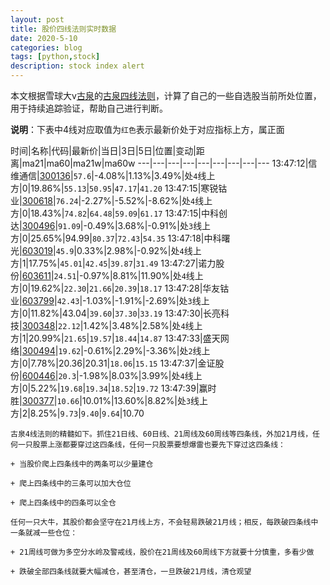 ```yaml
---
layout: post
title: 股价四线法则实时数据
date: 2020-5-10
categories: blog
tags: [python,stock]
description: stock index alert
---
```



本文根据雪球大v[古泉](https://xueqiu.com/u/7148646888)的[古泉四线法则](https://xueqiu.com/7148646888/130498192)，计算了自己的一些自选股当前所处位置，用于持续追踪验证，帮助自己进行判断。

**说明**：下表中4线对应取值为`红色`表示最新价处于对应指标上方，属正面

时间|名称|代码|最新价|当日|3日|5日|位置|变动|距离|ma21|ma60|ma21w|ma60w
---|---|---|---|---|---|---|---|---
13:47:12|信维通信|[300136](https://xueqiu.com/S/SZ300136)|`57.6`|-4.08%|1.13%|3.49%|处`4`线上方|0|19.86%|`55.13`|`50.95`|`47.17`|`41.20`
13:47:15|寒锐钴业|[300618](https://xueqiu.com/S/SZ300618)|`76.24`|-2.27%|-5.52%|-8.62%|处`4`线上方|0|18.43%|`74.82`|`64.48`|`59.09`|`61.17`
13:47:15|中科创达|[300496](https://xueqiu.com/S/SZ300496)|`91.09`|-0.49%|3.68%|-0.91%|处`3`线上方|0|25.65%|94.99|`80.37`|`72.43`|`54.35`
13:47:18|中科曙光|[603019](https://xueqiu.com/S/SH603019)|`45.9`|0.33%|2.98%|-0.92%|处`4`线上方|1|17.75%|`45.01`|`42.45`|`39.87`|`31.49`
13:47:27|诺力股份|[603611](https://xueqiu.com/S/SH603611)|`24.51`|-0.97%|8.81%|11.90%|处`4`线上方|0|19.62%|`22.30`|`21.66`|`20.39`|`18.17`
13:47:28|华友钴业|[603799](https://xueqiu.com/S/SH603799)|`42.43`|-1.03%|-1.91%|-2.69%|处`3`线上方|0|11.82%|43.04|`39.60`|`37.30`|`33.19`
13:47:30|长亮科技|[300348](https://xueqiu.com/S/SZ300348)|`22.12`|1.42%|3.48%|2.58%|处`4`线上方|1|20.99%|`21.65`|`19.57`|`18.44`|`14.87`
13:47:33|盛天网络|[300494](https://xueqiu.com/S/SZ300494)|`19.62`|-0.61%|2.29%|-3.36%|处`2`线上方|0|7.78%|20.36|20.31|`18.06`|`15.15`
13:47:37|金证股份|[600446](https://xueqiu.com/S/SH600446)|`20.3`|-1.98%|8.03%|3.99%|处`4`线上方|0|5.22%|`19.68`|`19.34`|`18.52`|`19.72`
13:47:39|赢时胜|[300377](https://xueqiu.com/S/SZ300377)|`10.66`|10.01%|13.60%|8.82%|处`3`线上方|2|8.25%|`9.73`|`9.40`|`9.64`|10.70

```
古泉4线法则的精髓如下。抓住21日线、60日线、21周线及60周线等四条线，外加21月线，任何一只股票上涨都要穿过这四条线，任何一只股票要想爆雷也要先下穿过这四条线：

+ 当股价爬上四条线中的两条可以少量建仓

+ 爬上四条线中的三条可以加大仓位

+ 爬上四条线中的四条可以全仓

任何一只大牛，其股价都会坚守在21月线上方，不会轻易跌破21月线；相反，每跌破四条线中一条就减一些仓位：

+ 21周线可做为多空分水岭及警戒线，股价在21周线及60周线下方就要十分慎重，多看少做

+ 跌破全部四条线就要大幅减仓，甚至清仓，一旦跌破21月线，清仓观望
```